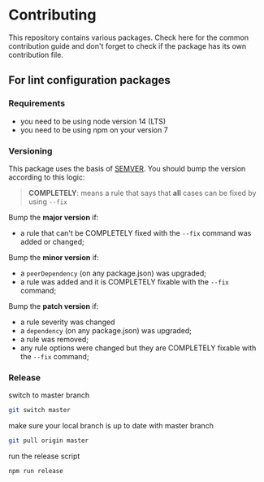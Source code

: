 Contributing
============

This repository contains various packages. Check here for the common
contribution guide and don't forget to check if the package has its own
contribution file.

For lint configuration packages
-------------------------------
### Requirements

- you need to be using node version 14 (LTS)
- you need to be using npm on your version 7

### Versioning

This package uses the basis of [SEMVER](https://semver.org/). You should bump
the version according to this logic:

> **COMPLETELY**: means a rule that says that **all** cases can be fixed by using `--fix`

Bump the **major version** if:
- a rule that can't be COMPLETELY fixed with the `--fix` command was added or changed;

Bump the **minor version** if:
- a `peerDependency` (on any package.json) was upgraded;
- a rule was added and it is COMPLETELY fixable with the `--fix` command;

Bump the **patch version** if:
- a rule severity was changed
- a `dependency` (on any package.json) was upgraded;
- a rule was removed;
- any rule options were changed but they are COMPLETELY fixable with the `--fix` command;

### Release

switch to master branch
```sh
git switch master
```

make sure your local branch is up to date with master branch
```sh
git pull origin master
```

run the release script
```sh
npm run release
```
